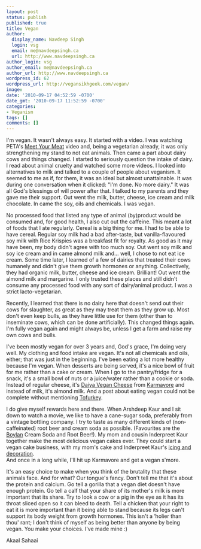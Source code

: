 ```yaml
---
layout: post
status: publish
published: true
title: Vegan
author:
  display_name: Navdeep Singh
  login: vsg
  email: me@navdeepsingh.ca
  url: http://www.navdeepsingh.ca
author_login: vsg
author_email: me@navdeepsingh.ca
author_url: http://www.navdeepsingh.ca
wordpress_id: 62
wordpress_url: http://vegansikhgeek.com/vegan/
image: 
date: '2010-09-17 04:52:59 -0700'
date_gmt: '2010-09-17 11:52:59 -0700'
categories:
- Veganism
tags: []
comments: []
---
```

<p>I'm vegan. It wasn't always easy. It started with a video. I was watching PETA's <a href="http://www.peta.org/issues/animals-used-for-food/default.aspx" target="_blank">Meet Your Meat</a> video and, being a vegetarian already, it was only strengthening my stand to not eat animals. Then came a part about dairy cows and things changed. I started to seriously question the intake of dairy. I read about animal cruelty and watched some more videos. I looked into alternatives to milk and talked to a couple of people about veganism. It seemed to me as if, for them, it was an ideal but almost unattainable. It was during one conversation when it clicked: "I'm done. No more dairy." It was all God's blessings of will power after that. I talked to my parents and they gave me their support. Out went the milk, butter, cheese, ice cream and milk chocolate. In came the soy, oils and chemicals. I was vegan.</p>
<p>No processed food that listed any type of animal (by)product would be consumed and, for good health, I also cut out the caffeine. This meant a lot of foods that I ate regularly. Cereal is a big thing for me. I had to be able to have cereal. Regular soy milk had a bad after-taste, but vanilla-flavoured soy milk with Rice Krispies was a breakfast fit for royalty. As good as it may have been, my body didn't agree with too much soy. Out went soy milk and soy ice cream and in came almond milk and… well, I chose to not eat ice cream. Some time later, I learned of a few of dairies that treated their cows humanely and didn't give them growth hormones or anything. Collectively, they had organic milk, butter, cheese and ice cream. Brilliant! Out went the almond milk and margarine. I only trusted these places and still didn't consume any processed food with any sort of dairy/animal product. I was a strict lacto-vegetarian.</p>
<p>Recently, I learned that there is no dairy here that doesn't send out their cows for slaughter, as great as they may treat them as they grow up. Most don't even keep bulls, as they have little use for them (other than to inseminate cows, which can be done artificially). This changed things again. I'm fully vegan again and might always be, unless I get a farm and raise my own cows and bulls.</p>
<p>I've been mostly vegan for over 3 years and, God's grace, I'm doing very well. My clothing and food intake are vegan. It's not all chemicals and oils, either; that was just in the beginning. I've been eating a lot more healthy because I'm vegan. When desserts are being served, it's a nice bowl of fruit for me rather than a cake or cream. When I go to the pantry/fridge for a snack, it's a small bowl of nuts or a juice/water rather than a cookie or soda. Instead of regular cheese, it's <a href="http://www.daiyafoods.com/" target="_blank">Daiya Vegan Cheese</a> from <a href="http://www.karmavore.ca" target="_blank">Karmavore</a> and instead of milk, it's almond milk. And a post about eating vegan could not be complete without mentioning <a href="http://www.tofurky.com/" target="_blank">Tofurkey</a>.</p>
<p>I do give myself rewards here and there. When Arshdeep Kaur and I sit down to watch a movie, we like to have a cane-sugar soda, preferably from a vintage bottling company. I try to taste as many different kinds of (non-caffeinated) root beer and cream soda as possible. (Favourites are the <a href="http://www.boylanbottling.com/" target="_blank">Boylan</a> Cream Soda and Root Beer!). My mom and cousin Inderpreet Kaur together make the most delicious vegan cakes ever. They could start a vegan cake business, with my mom's cake and Inderpreet Kaur's <a href="http://www.flickr.com/photos/pardeepsingh/4900460256/" target="_blank">icing and decoration</a>.<br />
And once in a long while, I'll hit up Karmavore and get a vegan s'more.</p>
<p>It's an easy choice to make when you think of the brutality that these animals face. And for what? Our tongue's fancy. Don't tell me that it's about the protein and calcium. Go tell a gorilla that a vegan diet doesn't have enough protein. Go tell a calf that your share of its mother's milk is more important that its share. Try to look a cow or a pig in the eye as it has its throat sliced open so it can bleed to death. Tell a chicken that your right to eat it is more important than it being able to stand because its legs can't support its body weight from growth hormones. This isn't a &#8216;holier than thou' rant; I don't think of myself as being better than anyone by being vegan. You make your choices. I've made mine :)</p>
<p>Akaal Sahaai</p>
